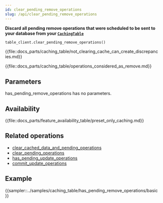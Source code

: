 ```yaml
---
id: clear_pending_remove_operations
slug: /api/clear_pending_remove_operations
---
```


**Discard all pending remove operations that were scheduled to be sent to your database from your 
[```CachingTable```](../caching_table/introduction.md)**

```python
table_client.clear_pending_remove_operations()
```

{{file::docs_parts/caching_table/not_clearing_cache_can_create_discrepancies.md}}

{{file::docs_parts/caching_table/operations_considered_as_remove.md}}

## Parameters

has_pending_remove_operations has no parameters.
 
## Availability

{{file::docs_parts/feature_availability_table/preset_only_caching.md}}

## Related operations
- [clear_cached_data_and_pending_operations](../api/clear_cached_data_and_pending_operations)
- [clear_pending_operations](../api/clear_pending_operations)
- [has_pending_update_operations](../api/commit_update_operations)
- [commit_update_operations](../api/commit_update_operations)


## Example
{{sampler::../samples/caching_table/has_pending_remove_operations/basic}}